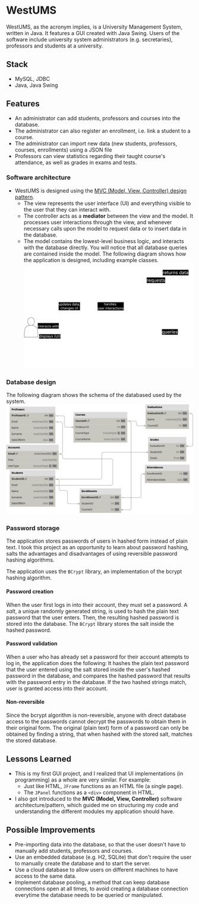 
# WestUMS

WestUMS, as the acronym implies, is a University Management System, written in Java. It features a GUI created with Java Swing.
Users of the software include university system administrators (e.g. secretaries), professors and students at a university.

## Stack

- MySQL, JDBC
- Java, Java Swing

## Features

- An administrator can add students, professors and courses into the database.
- The administrator can also register an enrollment, i.e. link a student to a course.
- The administrator can import new data (new students, professors, courses, enrollments) using a JSON file
- Professors can view statistics regarding their taught course's attendance, as well as grades in exams and tests.

### Software architecture

- WestUMS is designed using the [MVC (Model, View, Controller) design pattern](https://www.geeksforgeeks.org/mvc-design-pattern/).
  - The view represents the user interface (UI) and everything visible to the user that they can interact with.
  - The controller acts as a **mediator** between the view and the model. It processes user interactions through the view, and whenever necessary calls upon the model to request data or to insert data in the database.
  - The model contains the lowest-level business logic, and interacts with the database directly. You will notice that all database queries are contained inside the model.
The following diagram shows how the application is designed, including example classes.
![MVC Diagram](screenshots/mvc_diagram.png "MVC Diagram")

### Database design

The following diagram shows the schema of the databased used by the system.
![Database schema diagram](screenshots/db_diagram.png "Database schema diagram")

### Password storage

The application stores passwords of users in hashed form instead of plain text. I took this project as an opportunity to learn about password hashing, salts the advantages and disadvantages of using reversible password hashing algorithms.

The application uses the `BCrypt` library, an implementation of the bcrypt hashing algorithm.

#### Password creation

When the user first logs in into their account, they must set a password. A *salt*, a unique randomly generated string, is used to hash the plain text password that the user enters. Then, the resulting hashed password is stored into the database. The `BCrypt` library stores the salt inside the hashed password.

#### Password validation

When a user who has already set a password for their account attempts to log in, the application does the following: It hashes the plain text password that the user entered using the salt stored inside the user's hashed password in the database, and compares the hashed password that results with the password entry in the database. If the two hashed strings match, user is granted access into their account.

#### Non-reversible

Since the bcrypt algorithm is non-reversible, anyone with direct database access to the passwords cannot decrypt the passwords to obtain them in their original form. The original (plain text) form of a password can only be obtained by finding a string, that when hashed with the stored salt, matches the stored database.

## Lessons Learned

- This is my first GUI project, and I realized that UI implementations (in programming) as a whole are very similar. For example:
  - Just like HTML, `JFrame` functions as an HTML file (a single page).
  - The `JPanel` functions as a `<div>` component in HTML.
- I also got introduced to the **MVC (Model, View, Controller)** software architecture/pattern, which 
  guided me on structuring my code and understanding the different modules my application should have.

## Possible Improvements

- Pre-importing data into the database, so that the user doesn't have to manually add students, professors and courses.
- Use an embedded database (e.g. H2, SQLite) that don't require the user to manually create the database and to start the server.
- Use a cloud database to allow users on different machines to have access to the same data.
- Implement database pooling, a method that can keep database connections open at all times, to avoid creating a database connection everytime the database needs to be queried or manipulated.
